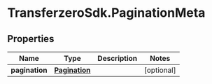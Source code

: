 # TransferzeroSdk.PaginationMeta

## Properties

Name | Type | Description | Notes
------------ | ------------- | ------------- | -------------
**pagination** | [**Pagination**](Pagination.md) |  | [optional] 


